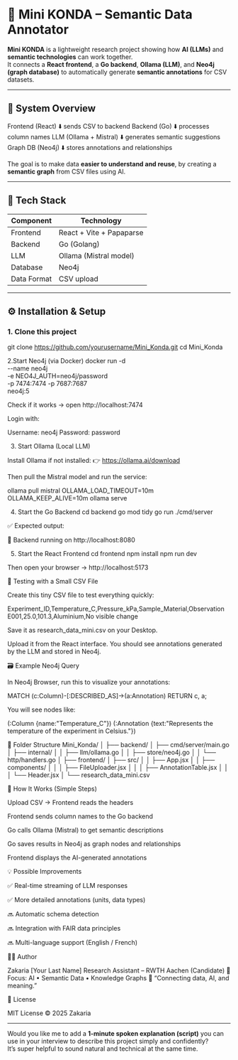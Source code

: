 # 🧠 Mini KONDA – Semantic Data Annotator

**Mini KONDA** is a lightweight research project showing how **AI (LLMs)** and **semantic technologies** can work together.  
It connects a **React frontend**, a **Go backend**, **Ollama (LLM)**, and **Neo4j (graph database)** to automatically generate **semantic annotations** for CSV datasets.

---

## 🚀 System Overview

Frontend (React)
⬇️ sends CSV to backend
Backend (Go)
⬇️ processes column names
LLM (Ollama + Mistral)
⬇️ generates semantic suggestions
Graph DB (Neo4j)
⬇️ stores annotations and relationships


The goal is to make data **easier to understand and reuse**, by creating a **semantic graph** from CSV files using AI.

---

## 🧩 Tech Stack

| Component | Technology |
|------------|-------------|
| Frontend | React + Vite + Papaparse |
| Backend | Go (Golang) |
| LLM | Ollama (Mistral model) |
| Database | Neo4j |
| Data Format | CSV upload |

---

## ⚙️ Installation & Setup

### 1. Clone this project


git clone https://github.com/yourusername/Mini_Konda.git
cd Mini_Konda


2.Start Neo4j (via Docker)
docker run -d \
  --name neo4j \
  -e NEO4J_AUTH=neo4j/password \
  -p 7474:7474 -p 7687:7687 \
  neo4j:5


Check if it works → open http://localhost:7474

Login with:

Username: neo4j
Password: password

3. Start Ollama (Local LLM)

Install Ollama if not installed:
👉 https://ollama.ai/download

Then pull the Mistral model and run the service:

ollama pull mistral
OLLAMA_LOAD_TIMEOUT=10m OLLAMA_KEEP_ALIVE=10m ollama serve

4. Start the Go Backend
cd backend
go mod tidy
go run ./cmd/server


✅ Expected output:

🚀 Backend running on http://localhost:8080

5. Start the React Frontend
cd frontend
npm install
npm run dev


Then open your browser → http://localhost:5173

🧠 Testing with a Small CSV File

Create this tiny CSV file to test everything quickly:

Experiment_ID,Temperature_C,Pressure_kPa,Sample_Material,Observation
E001,25.0,101.3,Aluminium,No visible change


Save it as research_data_mini.csv on your Desktop.

Upload it from the React interface.
You should see annotations generated by the LLM and stored in Neo4j.

🗃️ Example Neo4j Query

In Neo4j Browser, run this to visualize your annotations:

MATCH (c:Column)-[:DESCRIBED_AS]->(a:Annotation)
RETURN c, a;


You will see nodes like:

(:Column {name:"Temperature_C"})
(:Annotation {text:"Represents the temperature of the experiment in Celsius."})

🧩 Folder Structure
Mini_Konda/
│
├── backend/
│   ├── cmd/server/main.go
│   ├── internal/
│   │   ├── llm/ollama.go
│   │   ├── store/neo4j.go
│   │   └── http/handlers.go
│
├── frontend/
│   ├── src/
│   │   ├── App.jsx
│   │   ├── components/
│   │   │   ├── FileUploader.jsx
│   │   │   ├── AnnotationTable.jsx
│   │   │   └── Header.jsx
│
└── research_data_mini.csv

💬 How It Works (Simple Steps)

Upload CSV → Frontend reads the headers

Frontend sends column names to the Go backend

Go calls Ollama (Mistral) to get semantic descriptions

Go saves results in Neo4j as graph nodes and relationships

Frontend displays the AI-generated annotations

💡 Possible Improvements

✅ Real-time streaming of LLM responses

✅ More detailed annotations (units, data types)

🔜 Automatic schema detection

🔜 Integration with FAIR data principles

🔜 Multi-language support (English / French)

🧑‍💻 Author

Zakaria [Your Last Name]
Research Assistant – RWTH Aachen (Candidate)
🎯 Focus: AI • Semantic Data • Knowledge Graphs
💬 “Connecting data, AI, and meaning.”

📄 License

MIT License © 2025 Zakaria


---

Would you like me to add a **1-minute spoken explanation (script)** you can use in your interview to describe this project simply and confidently?  
It’s super helpful to sound natural and technical at the same time.
